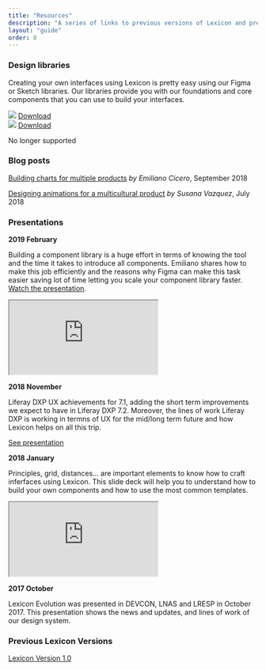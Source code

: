```yaml
---
title: "Resources"
description: "A series of links to previous versions of Lexicon and presentations done related to this design language."
layout: "guide"
order: 8
---
```




### Design libraries

Creating your own interfaces using Lexicon is pretty easy using our Figma or Sketch libraries. Our libraries provide you with our foundations and core components that you can use to build your interfaces.

<div class="row">
    <div class="download-card">
        <img class="download-card-img" src="../../../images/resources/figma-logo.png">
        <a class="btn btn-primary" href="https://www.figma.com/file/fvvqKW4bIPIUfWqrtLAjD4/lexicon-dsl" target="_blank">Download</a>
    </div>
    <div class="download-card">
        <img class="download-card-img" src="../../../images/resources/sketch-symbol-transparent.png">
        <a class="btn btn-primary" href="https://drive.google.com/file/d/1HfMYCIK9GE4htG6aTaRJ3NE5pJY7aB3k/view?usp=sharing" target="_blank">Download</a>
        <p class="download-card-text">No longer supported</p>
    </div>
</div>

### Blog posts

[Building charts for multiple products](https://medium.com/liferaydesign/building-charts-for-multiple-products-bb399ef1a71e) *by Emiliano Cicero*, September 2018

[Designing animations for a multicultural product](https://medium.com/liferaydesign/designing-for-a-multicultural-product-9564bc657cb5) *by Susana Vazquez*, July 2018

### Presentations

**2019 February**

Building a component library is a huge effort in terms of knowing the tool and the time it takes to introduce all components. Emiliano shares how to make this job efficiently and the reasons why Figma can make this task easier saving lot of time letting you scale your component library faster. [Watch the presentation](https://www.youtube.com/watch?v=lNJxO1ibNrM).

<div class="videoContainer">
    <iframe src="https://docs.google.com/presentation/d/1dJTeHkSPzc7hVvoKB0ZRaWd3i11YLJq7IZ0ADHHvfzc/embed?start=false&loop=false&delayms=3000" class="video"></iframe>
</div>


**2018 November**

Liferay DXP UX achievements for 7.1, adding the short term improvements we expect to have in Liferay DXP 7.2. Moreover, the lines of work Liferay DXP is working in termns of UX for the mid/long term future and how Lexicon helps on all this trip.

<a href="https://speakerdeck.com/victorvalle/liferay-dxp-ux-evolution-7d102f41-5803-41f5-ac2e-1da01da4f1a7" target="_blank">See presentation</a>


**2018 January**

Principles, grid, distances... are important elements to know how to craft inferfaces using Lexicon. This slide deck will help you to understand how to build your own components and how to use the most common templates.

<div class="videoContainer">
    <iframe src="https://docs.google.com/presentation/d/e/2PACX-1vSfh3xT-ogqij9lmxzJ3n1BmmweFu9XSYahZATIbt7R6jZpqrXEp3iGNSkGwIbGsXKDLGe9d5zs6PnH/embed?start=false&loop=false&delayms=3000" class="video"></iframe>
</div>

**2017 October**

Lexicon Evolution was presented in DEVCON, LNAS and LRESP in October 2017. This presentation shows the news and updates, and lines of work of our design system.

<script async class="speakerdeck-embed" data-id="2e287bdf09a44bb78231e707a84a26a5" data-ratio="1.77777777777778" src="//speakerdeck.com/assets/embed.js"></script>

### Previous Lexicon Versions

[Lexicon Version 1.0](http://v1.lexicondesign.io)
